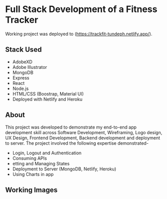 # Full Stack Development of a Fitness Tracker

Working project was deployed to (https://trackfit-tundeph.netlify.app/).

## Stack Used

- AdobeXD 
- Adobe Illustrator 
- MongoDB 
- Express 
- React 
- Node.js 
- HTML/CSS (Boostrap, Material UI) 
- Deployed with Netlify and Heroku 

## About 
This project was developed to demonstrate my end-to-end app development skill across Software Development, Wireframing, Logo design, UX Design, Frontend Development, Backend development and deployment to server. The project involved the following expertise demonstrated-

- Login, Logout and Authentication 
- Consuming APIs 
- etting and Managing States 
- Deployment to Server (MongoDB, Netlify, Heroku) 
- Using Charts in app

## Working Images


